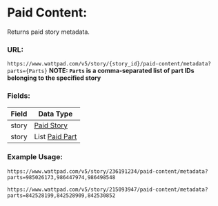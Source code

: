# Paid Content:

Returns paid story metadata.

### URL:

`https://www.wattpad.com/v5/story/{story_id}/paid-content/metadata?parts={Parts}`
**NOTE: `Parts` is a comma-separated list of part IDs belonging to the specified story**

### Fields:

| Field | Data Type |
|-|-|
| story | [Paid Story](../Data_Types/Paid_Story.md) |
| story | List [Paid Part](../Data_Types/Paid_Part.md) |

### Example Usage:

`https://www.wattpad.com/v5/story/236191234/paid-content/metadata?parts=985026173,986447974,986498548`

`https://www.wattpad.com/v5/story/215093947/paid-content/metadata?parts=842528199,842528909,842530852`